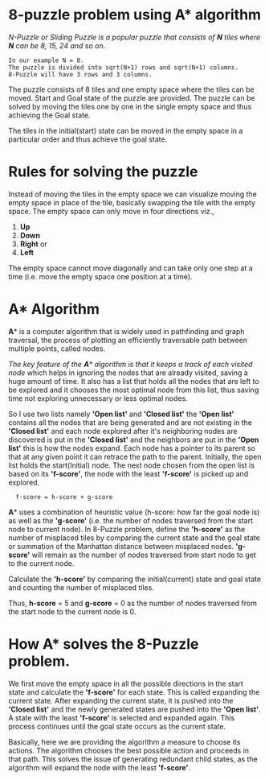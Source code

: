   # 8-puzzle problem using A* algorithm

 _N-Puzzle or Sliding Puzzle is a popular puzzle that consists of **N** tiles where **N** can be 8, 15, 24 and so on._

    In our example N = 8. 
    The puzzle is divided into sqrt(N+1) rows and sqrt(N+1) columns.
    8-Puzzle will have 3 rows and 3 columns. 
    
The puzzle consists of 8 tiles and one empty space where the tiles can be moved. 
Start and Goal  state of the puzzle are provided. 
The puzzle can be solved by moving the tiles one by one in the single empty space and thus achieving the Goal state.

The tiles in the initial(start) state can be moved in the empty space in a particular order and thus achieve the goal state.

# Rules for solving the puzzle

Instead of moving the tiles in the empty space we can visualize moving the empty space in place of the tile, basically swapping the tile with the empty space. The empty space can only move in four directions viz.,
1. **Up**
2. **Down**
3. **Right** or
4. **Left**

The empty space cannot move diagonally and can take only one step at a time (i.e. move the empty space one position at a time).

# A* Algorithm
**A*** is a computer algorithm that is widely used in pathfinding and graph traversal, the process of plotting an efficiently traversable path between multiple points, called nodes.

_The key feature of the **A*** algorithm is that it keeps a track of each visited node_ which helps in ignoring the nodes that are already visited, saving a huge amount of time. 
It also has a list that holds all the nodes that are left to be explored and it chooses the most optimal node from this list, thus saving time not exploring unnecessary or less optimal nodes.

So I use two lists namely **'Open list'** and **'Closed list'** the **'Open list'** contains all the nodes that are being generated and are not existing in the **'Closed list'** and each node explored after it's neighboring nodes are discovered is put in the **'Closed list'** and the neighbors are put in the **'Open list'** this is how the nodes expand. 
Each node has a pointer to its parent so that at any given point it can retrace the path to the parent. Initially, the open list holds the start(Initial) node. The next node chosen from the open list is based on its **'f-score'**, the node with the least **'f-score'** is picked up and explored.

      f-score = h-score + g-score

**A*** uses a combination of heuristic value (h-score: how far the goal node is) as well as the **'g-score'** (i.e. the number of nodes traversed from the start node to current node).
In 8-Puzzle problem, define the **'h-score'** as the number of misplaced tiles by comparing the current state and the goal state or summation of the Manhattan distance between misplaced nodes.
**'g-score'** will remain as the number of nodes traversed from start node to get to the current node.

Calculate the **'h-score'** by comparing the initial(current) state and goal state and counting the number of misplaced tiles.

Thus, **h-score** = 5 and **g-score** = 0 as the number of nodes traversed from the start node to the current node is 0.


# How A* solves the 8-Puzzle problem.

We first move the empty space in all the possible directions in the start state and calculate the **'f-score'** for each state. 
This is called expanding the current state.
After expanding the current state, it is pushed into the **'Closed list'** and the newly generated states are pushed into the **'Open list'**. 
A state with the least **'f-score'** is selected and expanded again. This process continues until the goal state occurs as the current state. 

Basically, here we are providing the algorithm a measure to choose its actions. The algorithm chooses the best possible action and proceeds in that path.
This solves the issue of generating redundant child states, as the algorithm will expand the node with the least **'f-score'**.
